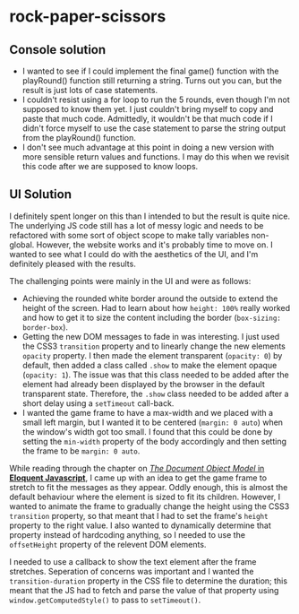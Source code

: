 # rock-paper-scissors

## Console solution

* I wanted to see if I could implement the final game() function with the playRound() function still
  returning a string. Turns out you can, but the result is just lots of case statements.
* I couldn't resist using a for loop to run the 5 rounds, even though I'm not supposed to know them yet. I just couldn't bring myself to copy and
  paste that much code. Admittedly, it wouldn't be that much code if I didn't force myself to use
  the case statement to parse the string output from the playRound() function.
* I don't see much advantage at this point in doing a new version with more sensible return values
  and functions. I may do this when we revisit this code after we are supposed to know loops.

## UI Solution

I definitely spent longer on this than I intended to but the result is quite nice. The underlying JS code still has a
lot of messy logic and needs to be refactored with some sort of object scope to make tally variables non-global.
However, the website works and it's probably time to move on. I wanted to see what I could do with the aesthetics of the
UI, and I'm definitely pleased with the results.  

The challenging points were mainly in the UI and were as follows:

* Achieving the rounded white border around the outside to extend the height of the screen. Had to learn about how
  `height: 100%` really worked and how to get it to size the content including the border (`box-sizing: border-box`).
* Getting the new DOM messages to fade in was interesting. I just used the CSS3 `transition` property and to linearly
  change the new elements `opacity` property. I then made the element transparent (`opacity: 0`) by default, then added
  a class called `.show` to make the element opaque (`opacity: 1`). The issue was that this class needed to be added
  after the element had already been displayed by the browser in the default transparent state. Therefore, the `.show`
  class needed to be added after a short delay using a `setTimeout` call-back.
* I wanted the game frame to have a max-width and we placed with a small left margin, but I wanted it to be centered
  (`margin: 0 auto`) when the window's width got too small. I found that this could be done by setting the `min-width`
  property of the body accordingly and then setting the frame to be `margin: 0 auto`.

While reading through the chapter on [*The Document Object Model* in **Eloquent
Javascript**](http://eloquentjavascript.net/14_dom.html), I came up with an idea to get the game frame to stretch to fit
the messages as they appear. Oddly enough, this is almost the default behaviour where the element is sized to fit its
children. However, I wanted to animate the frame to gradually change the height using the CSS3 `transition` property, so
that meant that I had to set the frame's `height` property to the right value. I also wanted to dynamically determine
that property instead of hardcoding anything, so I needed to use the `offsetHeight` property of the relevent DOM
elements.

I needed to use a callback to show the text element after the frame stretches. Seperation of concerns was important and I
wanted the `transition-duration` property in the CSS file to determine the duration; this meant that the JS had to fetch
and parse the value of that property using `window.getComputedStyle()` to pass to `setTimeout()`.
